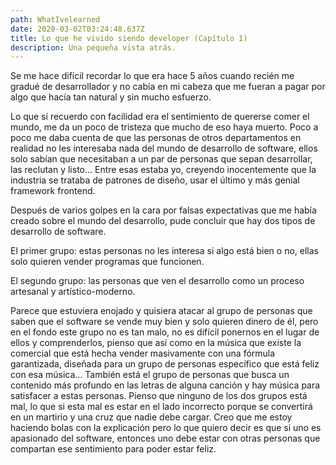 ```yaml
---
path: WhatIvelearned
date: 2020-03-02T03:24:48.637Z
title: Lo que he vivido siendo developer (Capítulo 1)
description: Una pequeña vista atrás.
---
```

Se me hace difícil recordar lo que era hace 5 años cuando recién me gradué de desarrollador y no cabía en mi cabeza que me fueran a pagar por algo que hacía tan natural y sin mucho esfuerzo.

Lo que sí recuerdo con facilidad era el sentimiento de quererse comer el mundo, me da un poco de tristeza que mucho de eso haya muerto. Poco a poco me daba cuenta de que las personas de otros departamentos en realidad no les interesaba nada del mundo de desarrollo de software, ellos solo sabían que necesitaban a un par de personas que sepan desarrollar, las reclutan y listo... Entre esas estaba yo, creyendo inocentemente que la industria se trataba de patrones de diseño, usar el último y más genial framework frontend.

Después de varios golpes en la cara por falsas expectativas que me había creado sobre el mundo del desarrollo, pude concluir que hay dos tipos de desarrollo de software.

El primer grupo: estas personas no les interesa si algo está bien o no, ellas solo quieren vender programas que funcionen.

El segundo grupo: las personas que ven el desarrollo como un proceso artesanal y artístico-moderno.

Parece que estuviera enojado y quisiera atacar al grupo de personas que saben que el software se vende muy bien y solo quieren dinero de él, pero en el fondo este grupo no es tan malo, no es difícil ponernos en el lugar de ellos y comprenderlos, pienso que así como en la música que existe la comercial que está hecha vender masivamente con una fórmula garantizada, diseñada para un grupo de personas específico que está feliz con esa música… También está el grupo de personas que busca un contenido más profundo en las letras de alguna canción y hay música para satisfacer a estas personas. Pienso que ninguno de los dos grupos está mal, lo que si esta mal es estar en el lado incorrecto porque se convertirá en un martirio y una cruz que nadie debe cargar. Creo que me estoy haciendo bolas con la explicación pero lo que quiero decir es que si uno es apasionado del software, entonces uno debe estar con otras personas que compartan ese sentimiento para poder estar feliz.
